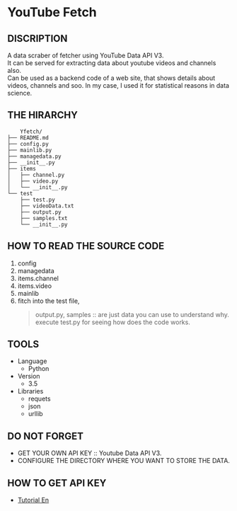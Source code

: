 # YouTube Fetch

## DISCRIPTION

A data scraber of fetcher using YouTube Data API V3.  
It can be served for extracting data about youtube videos and channels also.  
Can be used as a backend code of a web site, that shows details about videos, channels and soo. In my case, I used it for statistical reasons in data science.

## THE HIRARCHY

```
	Yfetch/
├── README.md
├── config.py
├── mainlib.py
├── managedata.py
├── __init__.py
├── items
│   ├── channel.py
│   ├── video.py
│   └── __init__.py
└── test
	├── test.py
	├── videoData.txt
	├── output.py
	├── samples.txt
	└── __init__.py
```

## HOW TO READ THE SOURCE CODE

1. config
2. managedata
3. items.channel
4. items.video
5. mainlib
6. fitch into the test file,
   >output.py, samples :: are just data you can use to understand why.
   execute test.py for seeing how does the code works.

## TOOLS

* Language
  * Python
* Version
  * 3.5
* Libraries
  * requets
  * json
  * urllib

## DO NOT FORGET

* GET YOUR OWN API KEY :: Youtube Data API V3.
* CONFIGURE THE DIRECTORY WHERE YOU WANT TO STORE THE DATA.


## HOW TO GET API KEY

* [Tutorial En](https://www.youtube.com/watch?v=pP4zvduVAqo)
